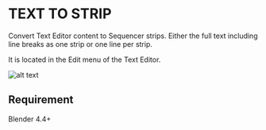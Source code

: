 # TEXT TO STRIP

Convert Text Editor content to Sequencer strips.
Either the full text including line breaks as one strip or one line per strip.

It is located in the Edit menu of the Text Editor.

![alt text](https://github.com/tin2tin/text_to_strip/blob/main/text%20to%20strip.gif?raw=true)

## Requirement
Blender 4.4+
